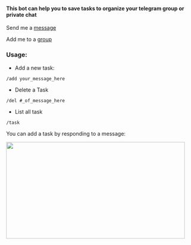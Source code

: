 #### This bot can help you to save tasks to organize your telegram group or private chat

Send me a [message](https://t.me/Todo_taskBot)

Add me to a [group](https://telegram.me/Todo_taskBot?startgroup=true)

### Usage:

 - Add a new task:

 `/add your_message_here`
 
 - Delete a Task

 `/del #_of_message_here`
 
 - List all task
 
 `/task`


You can add a task by responding to a message:

<img src="https://i.imgur.com/TwTNgyq.png" width="480" height="260">